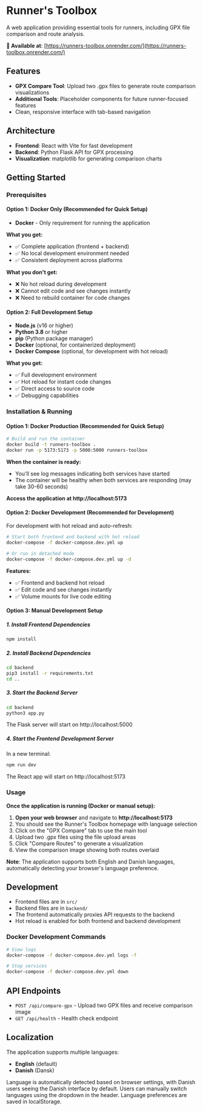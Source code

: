 # Runner's Toolbox

A web application providing essential tools for runners, including GPX file comparison and route analysis.

**🏃 Available at**: [https://runners-toolbox.onrender.com/](https://runners-toolbox.onrender.com/)

## Features

- **GPX Compare Tool**: Upload two .gpx files to generate route comparison visualizations
- **Additional Tools**: Placeholder components for future runner-focused features
- Clean, responsive interface with tab-based navigation

## Architecture

- **Frontend**: React with Vite for fast development
- **Backend**: Python Flask API for GPX processing
- **Visualization**: matplotlib for generating comparison charts

## Getting Started

### Prerequisites

#### Option 1: Docker Only (Recommended for Quick Setup)
- **Docker** - Only requirement for running the application

**What you get:**
- ✅ Complete application (frontend + backend)
- ✅ No local development environment needed
- ✅ Consistent deployment across platforms

**What you don't get:**
- ❌ No hot reload during development
- ❌ Cannot edit code and see changes instantly
- ❌ Need to rebuild container for code changes

#### Option 2: Full Development Setup
- **Node.js** (v16 or higher)
- **Python 3.8** or higher
- **pip** (Python package manager)
- **Docker** (optional, for containerized deployment)
- **Docker Compose** (optional, for development with hot reload)

**What you get:**
- ✅ Full development environment
- ✅ Hot reload for instant code changes
- ✅ Direct access to source code
- ✅ Debugging capabilities

### Installation & Running

#### Option 1: Docker Production (Recommended for Quick Setup)

```bash
# Build and run the container
docker build -t runners-toolbox .
docker run -p 5173:5173 -p 5000:5000 runners-toolbox
```

**When the container is ready:**
- You'll see log messages indicating both services have started
- The container will be healthy when both services are responding (may take 30-60 seconds)

**Access the application at http://localhost:5173**

#### Option 2: Docker Development (Recommended for Development)

For development with hot reload and auto-refresh:

```bash
# Start both frontend and backend with hot reload
docker-compose -f docker-compose.dev.yml up

# Or run in detached mode
docker-compose -f docker-compose.dev.yml up -d
```

**Features:**
- ✅ Frontend and backend hot reload
- ✅ Edit code and see changes instantly
- ✅ Volume mounts for live code editing

#### Option 3: Manual Development Setup

##### 1. Install Frontend Dependencies
```bash
npm install
```

##### 2. Install Backend Dependencies
```bash
cd backend
pip3 install -r requirements.txt
cd ..
```

##### 3. Start the Backend Server
```bash
cd backend
python3 app.py
```
The Flask server will start on http://localhost:5000

##### 4. Start the Frontend Development Server
In a new terminal:
```bash
npm run dev
```
The React app will start on http://localhost:5173

### Usage

**Once the application is running (Docker or manual setup):**

1. **Open your web browser** and navigate to **http://localhost:5173**
2. You should see the Runner's Toolbox homepage with language selection
3. Click on the "GPX Compare" tab to use the main tool
4. Upload two .gpx files using the file upload areas
5. Click "Compare Routes" to generate a visualization
6. View the comparison image showing both routes overlaid

**Note**: The application supports both English and Danish languages, automatically detecting your browser's language preference.

## Development

- Frontend files are in `src/`
- Backend files are in `backend/`
- The frontend automatically proxies API requests to the backend
- Hot reload is enabled for both frontend and backend development

### Docker Development Commands

```bash
# View logs
docker-compose -f docker-compose.dev.yml logs -f

# Stop services
docker-compose -f docker-compose.dev.yml down
```

## API Endpoints

- `POST /api/compare-gpx` - Upload two GPX files and receive comparison image
- `GET /api/health` - Health check endpoint

## Localization

The application supports multiple languages:
- **English** (default)
- **Danish** (Dansk)

Language is automatically detected based on browser settings, with Danish users seeing the Danish interface by default. Users can manually switch languages using the dropdown in the header. Language preferences are saved in localStorage.
